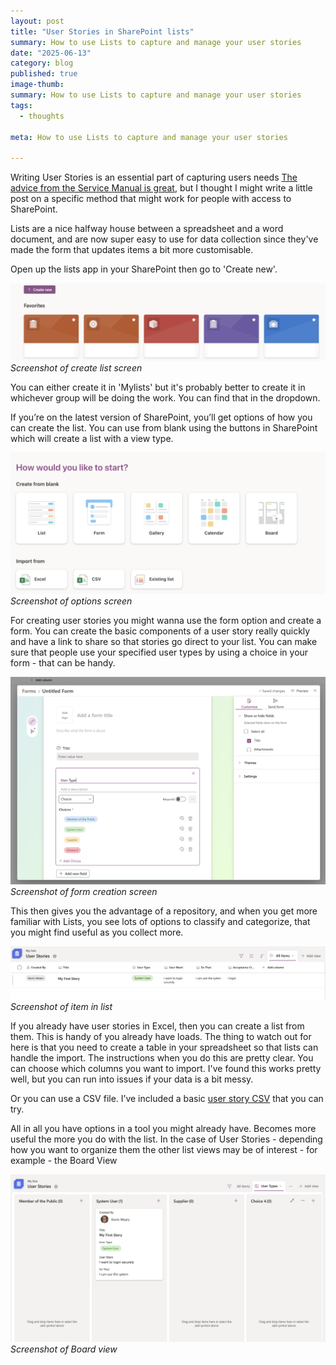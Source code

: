 ```yaml
---
layout: post
title: "User Stories in SharePoint lists"
summary: How to use Lists to capture and manage your user stories
date: "2025-06-13"
category: blog
published: true
image-thumb:
summary: How to use Lists to capture and manage your user stories
tags:
  - thoughts

meta: How to use Lists to capture and manage your user stories

---
```


Writing User Stories is an essential part of capturing users needs [The advice from the Service Manual is great][gov], but I thought I might write a little post on a specific method that might work for people with access to SharePoint.

Lists are a nice halfway house between a spreadsheet and a word document, and are now super easy to use for data collection since they've made the form that updates items a bit more customisable.

Open up the lists app in your SharePoint then go to 'Create new'.

![creenshot of create list screen](/images/list-post/Screenshot-Create.png)
*Screenshot of create list screen*

You can either create it in 'Mylists'  but it's probably better to create it in whichever group will be doing the work. You can find that in the dropdown.

If you’re on the latest version of SharePoint, you’ll get options of how you can create the list. You can use from blank using the buttons in SharePoint which will create a list with a view type.

![Screenshot of options screen](/images/list-post/Screenshot-Options.png)
*Screenshot of options screen*

For creating user stories you might wanna use the form option and create a form. You can create the basic components of a user story really quickly and have a link to share so that stories go direct to your list. You can make sure that people use your specified user types by using a choice in your form - that can be handy.

![Screenshot of form screen](/images/list-post/Screenshot-Form.png)
*Screenshot of form creation screen*

This then gives you the advantage of a repository, and when you get more familiar with Lists, you see lots of options to classify and categorize, that you might find useful as you collect more.

![Screenshot of List screen](/images/list-post/Screenshot-List.png)
*Screenshot of item in list*

If you already have user stories in Excel, then you can create a list from them. This is handy of you already have loads. The thing to watch out for here is that you need to create a table in your spreadsheet so that lists can handle the import. The instructions when you do this are pretty clear. You can choose which columns you want to import. I've found this works pretty well, but you can run into issues if your data is a bit messy.

Or you can use a CSV file. I’ve included a basic [user story CSV][csv] that you can try.

All in all you have options in a tool you might already have. Becomes more useful the more you do with the list. In the case of User Stories - depending how you want to organize them the other list views may be of interest - for example - the Board View

![Screenshot of Board View](/images/list-post/Screenshot-Board.png)
*Screenshot of Board view*


[gov]: https://www.gov.uk/service-manual/agile-delivery/writing-user-stories
[csv]: /images/list-post/User%20Stories.csv
